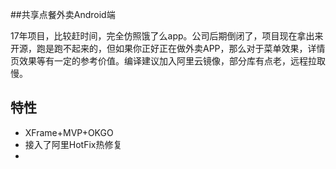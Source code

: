 
##共享点餐外卖Android端

17年项目，比较赶时间，完全仿照饿了么app。公司后期倒闭了，项目现在拿出来开源，跑是跑不起来的，但如果你正好正在做外卖APP，那么对于菜单效果，详情页效果等有一定的参考价值。编译建议加入阿里云镜像，部分库有点老，远程拉取慢。

##  特性

- XFrame+MVP+OKGO
- 接入了阿里HotFix热修复
- 
